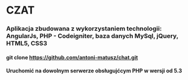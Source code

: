 # CZAT
### Aplikacja zbudowana z wykorzystaniem technologii: AngularJs, PHP - Codeigniter, baza danych MySql, jQuery, HTML5, CSS3
#### git clone https://github.com/antoni-matusz/chat.git
#### Uruchomić na dowolnym serwerze obsługujćcym PHP w wersji od 5.3